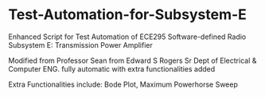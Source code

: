 # Test-Automation-for-Subsystem-E
Enhanced Script for Test Automation of ECE295 Software-defined Radio Subsystem E: Transmission Power Amplifier

Modified from Professor Sean from Edward S Rogers Sr Dept of Electrical & Computer ENG. fully automatic with extra functionalities added

Extra Functionalities include: Bode Plot, Maximum Powerhorse Sweep

